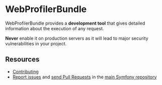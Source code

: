 WebProfilerBundle
=================

WebProfilerBundle provides a **development tool** that gives detailed
information about the execution of any request.

**Never** enable it on production servers as it will lead to major security
vulnerabilities in your project.

Resources
---------

  * [Contributing](https://symfony.com/doc/current/contributing/index.html)
  * [Report issues](https://github.com/symfony/symfony/issues) and
    [send Pull Requests](https://github.com/symfony/symfony/pulls)
    in the [main Symfony repository](https://github.com/symfony/symfony)
